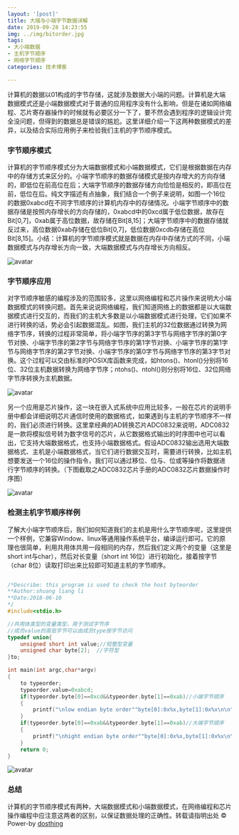 ```yaml
---
layout: '[post]'
title: 大端与小端字节数据详解
date: 2019-09-28 14:23:55
img: ../img/bitorder.jpg
tags: 
- 大小端数据 
- 主机字节顺序 
- 网络字节顺序 
categories: 技术博客

---
```


计算机的数据以01构成的字节存储，这就涉及数据大小端的问题。计算机是大端数据模式还是小端数据模式对于普通的应用程序没有什么影响，但是在诸如网络编程、芯片寄存器操作的时候就有必要区分一下了，要不然会遇到程序的逻辑设计完全没问题，但得到的数据总是错误的尴尬。这里详细介绍一下这两种数据模式的差异，以及结合实际应用例子来检验我们主机的字节顺序模式。
### 字节顺序模式

  计算机的字节顺序模式分为大端数据模式和小端数据模式，它们是根据数据在内存中的存储方式来区分的。小端字节顺序的数据存储模式是按内存增大的方向存储的，即低位在前高位在后；大端字节顺序的数据存储方向恰恰是相反的，即高位在前，低位在后。纯文字描述有点抽象，我们结合一个例子来说明，如图一个16位的数据0xabcd在不同字节顺序的计算机内存中的存储情况。小端字节顺序中的数据存储是按照内存增长的方向存储的，0xabcd中的0xcd属于低位数据，故存在Bit[0,7]，0xab属于高位数据，故存储在Bit[8,15]；大端字节顺序中的数据存储就反过来，高位数据0xab存储在低位Bit[0,7]，低位数据0xcdb存储在高位Bit[8,15]。小结：计算机的字节顺序模式就是数据在内存中存储方式的不同，小端数据模式与内存增长方向一致，大端数据模式与内存增长方向相反。

![avatar](https://img-blog.csdn.net/20180610144800458)

### 字节顺序应用



   对字节顺序敏感的编程涉及的范围较多，这里以网络编程和芯片操作来说明大小端数据模式的转换问题。首先来说说网络编程，我们知道网络上的数据都是以大端数据模式进行交互的，而我们的主机大多数是以小端数据模式进行处理，它们如果不进行转换的话，势必会引起数据混乱。如图，我们主机的32位数据通过转换为网络字节序，转换的过程非常简单，将小端字节序的第3字节与网络字节序的第0字节对换、小端字节序的第2字节与网络字节序的第1字节对换、小端字节序的第1字节与网络字节序的第2字节对换、小端字节序的第0字节与网络字节序的第3字节对换。这个过程可以交由标准的POSIX库函数来完成，如htons()、htonl()分别将16位、32位主机数据转换为网络字节序；ntohs()、ntohl()则分别将16位、32位网络字节序转换为主机数据。

![avatar](https://img-blog.csdn.net/20180610144852443)

   另一个应用是芯片操作，这一块在嵌入式系统中应用比较多，一般在芯片的说明手册中都会详细说明芯片通信时使用的数据格式，如果遇到与主机的字节顺序不一样的，我们必须进行转换。这里拿经典的AD转换芯片ADC0832来说明，ADC0832是一款将模拟信号转为数字信号的芯片，从它数据格式输出的时序图中也可以看出，它支持大端数据格式，也支持小端数据格式。假设ADC0832输出选用大端数据格式、主机是小端数据格式，当它们进行数据交互时，需要进行转换，比如主机想要发送一个16位的操作指令，我们可以通过移位、位与、位或等操作将数据进行字节顺序的转换。（下图截取之ADC0832芯片手册的ADC0832芯片数据操作时序图）

![avatar](https://img-blog.csdn.net/2018061014493772)

### 检测主机字节顺序样例

   了解大小端字节顺序后，我们如何知道我们的主机是用什么字节顺序呢，这里提供一个样例，它兼容Window、linux等通用操作系统平台，编译运行即可。它的原理也很简单，利用共用体共用一段相同的内存，然后我们定义两个的变量（这里是short int与char），然后对长变量（short int 16位）进行初始化，接着按字节（char 8位）读取打印出来比较即可知道主机的字节顺序。

```c

/*Describe: this program is used to check the host byteorder
**Author:shuang liang li
**Date:2018-06-10
*/
#include<stdio.h>

//共用体类型的变量类型，用于测试字节序
//成员value的高低字节可以由成员type按字节访问
typedef union{
	unsigned short int value;//短整型变量
	unsigned char byte[2];  //字符型
}to;

int main(int argc,char*argv)
{
	to typeorder;
	typeorder.value=0xabcd;
	if(typeorder.byte[0]==0xcd&&typeorder.byte[1]==0xab)//小端字节顺序
	{
		printf("\nlow endian byte order""byte[0]:0x%x,byte[1]:0x%x\n\n",typeorder.byte[0],typeorder.byte[1]);
	}
	if(typeorder.byte[0]==0xab&&typeorder.byte[1]==0xab)//大端字节顺序
	{
		printf("\nhight endian byte order""byte[0]:0x%x,byte[1]:0x%x\n\n",typeorder.byte[0],typeorder.byte[1]);
	}
	return 0;
}

```

![avatar](https://img-blog.csdn.net/20180610150401148)

### 总结

  计算机的字节顺序模式有两种，大端数据模式和小端数据模式，在网络编程和芯片操作编程中应注意这两者的区别，以保证数据处理的正确性。转载请指明出处 © Power-by [dosthing](http://www.dosthing.cn/)

